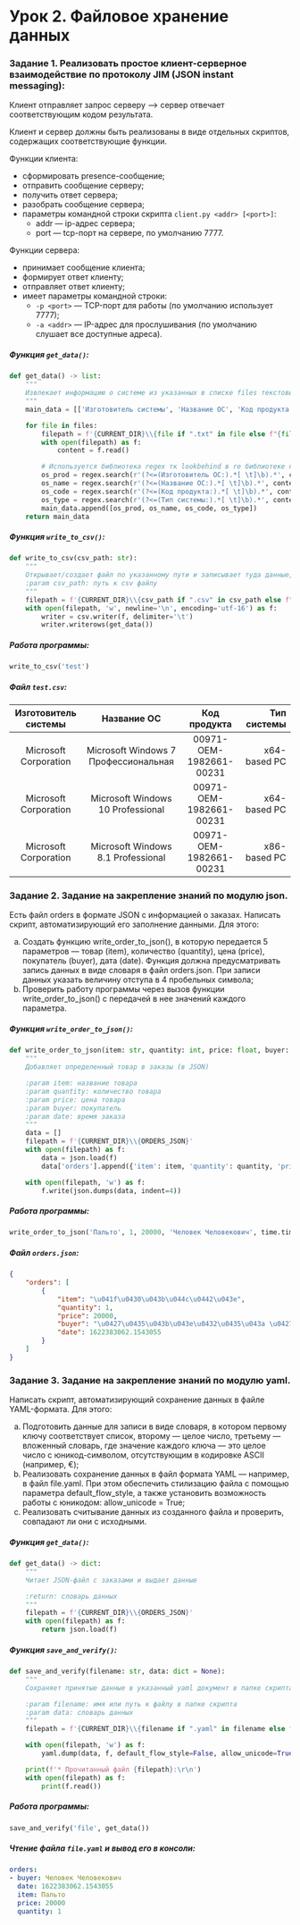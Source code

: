 # Урок 2. Файловое хранение данных
### Задание 1. Реализовать простое клиент-серверное взаимодействие по протоколу JIM (JSON instant messaging):
Клиент отправляет запрос серверу --> сервер отвечает соответствующим кодом результата.

Клиент и сервер должны быть реализованы в виде отдельных скриптов,
содержащих соответствующие функции.

Функции клиента:
* сформировать presence-сообщение;
* отправить сообщение серверу;
* получить ответ сервера;
* разобрать сообщение сервера;
* параметры командной строки скрипта `client.py <addr> [<port>]`:
    - addr — ip-адрес сервера;
    - port — tcp-порт на сервере, по умолчанию 7777.

Функции сервера:
* принимает сообщение клиента;
* формирует ответ клиенту;
* отправляет ответ клиенту;
* имеет параметры командной строки:
    - `-p <port>` — TCP-порт для работы (по умолчанию использует 7777);
    - `-a <addr>` — IP-адрес для прослушивания (по умолчанию слушает все доступные адреса).

##### Функция `get_data()`:
```python
def get_data() -> list:
    """
    Извлекает информацию о системе из указанных в списке files текстовых файлах и подготавливает ее под csv формат
    """
    main_data = [['Изготовитель системы', 'Название ОС', 'Код продукта', 'Тип системы']]

    for file in files:
        filepath = f'{CURRENT_DIR}\\{file if ".txt" in file else f"{file}.txt"}'
        with open(filepath) as f:
            content = f.read()

        # Используется библиотека regex тк lookbehind в re библиотеке не допускает мэтчей неизвестной длины
        os_prod = regex.search(r'(?<=(Изготовитель ОС:).*[ \t]\b).*', content).captures()[0]
        os_name = regex.search(r'(?<=(Название ОС:).*[ \t]\b).*', content).captures()[0]
        os_code = regex.search(r'(?<=(Код продукта:).*[ \t]\b).*', content).captures()[0]
        os_type = regex.search(r'(?<=(Тип системы:).*[ \t]\b).*', content).captures()[0]
        main_data.append([os_prod, os_name, os_code, os_type])
    return main_data
```

##### Функция `write_to_csv()`:
```python
def write_to_csv(csv_path: str):
    """
    Открывает/создает файл по указанному пути и записывает туда данные, полученные функцией get_data()
    :param csv_path: путь к csv файлу
    """
    filepath = f'{CURRENT_DIR}\\{csv_path if ".csv" in csv_path else f"{csv_path}.csv"}'
    with open(filepath, 'w', newline='\n', encoding='utf-16') as f:
        writer = csv.writer(f, delimiter='\t')
        writer.writerows(get_data())
```

##### Работа программы:
```python
write_to_csv('test')
```

##### Файл `test.csv`:

|Изготовитель системы|Название ОС|Код продукта|Тип системы|
|:--------------------:|:-----------:|:------------:|-----------:|
|Microsoft Corporation	|Microsoft Windows 7 Профессиональная| 	00971-OEM-1982661-00231	|x64-based PC|
|Microsoft Corporation	|Microsoft Windows 10 Professional|	00971-OEM-1982661-00231	|x64-based PC|
|Microsoft Corporation	|Microsoft Windows 8.1 Professional|	00971-OEM-1982661-00231	|x86-based PC|


### Задание 2. Задание на закрепление знаний по модулю json.
Есть файл orders в формате JSON с информацией о заказах. Написать скрипт, автоматизирующий его заполнение данными. 
Для этого:

<ol type="a">
<li>Создать функцию write_order_to_json(), в которую передается 5 параметров — товар (item), количество (quantity), цена
(price), покупатель (buyer), дата (date). Функция должна предусматривать запись данных в виде словаря в файл
orders.json. При записи данных указать величину отступа в 4 пробельных символа;</li>
<li>Проверить работу программы через вызов функции write_order_to_json() с передачей в нее значений каждого параметра.</li>
</ol>

##### Функция `write_order_to_json()`:
```python
def write_order_to_json(item: str, quantity: int, price: float, buyer: str, date: float):
    """
    Добавляет определенный товар в заказы (в JSON)

    :param item: название товара
    :param quantity: количество товара
    :param price: цена товара
    :param buyer: покупатель
    :param date: время заказа
    """
    data = []
    filepath = f'{CURRENT_DIR}\\{ORDERS_JSON}'
    with open(filepath) as f:
        data = json.load(f)
        data['orders'].append({'item': item, 'quantity': quantity, 'price': price, 'buyer': buyer, 'date': date})

    with open(filepath, 'w') as f:
        f.write(json.dumps(data, indent=4))
```

##### Работа программы:
```python
write_order_to_json('Пальто', 1, 20000, 'Человек Человекович', time.time())
```

##### Файл `orders.json`:
```json
{
    "orders": [
        {
            "item": "\u041f\u0430\u043b\u044c\u0442\u043e",
            "quantity": 1,
            "price": 20000,
            "buyer": "\u0427\u0435\u043b\u043e\u0432\u0435\u043a \u0427\u0435\u043b\u043e\u0432\u0435\u043a\u043e\u0432\u0438\u0447",
            "date": 1622383062.1543055
        }
    ]
}
```

### Задание 3. Задание на закрепление знаний по модулю yaml.
Написать скрипт, автоматизирующий сохранение данных в файле YAML-формата. Для этого:

<ol type="a">
<li>Подготовить данные для записи в виде словаря, в котором первому ключу соответствует список, второму — целое число,
третьему — вложенный словарь, где значение каждого ключа — это целое число с юникод-символом, отсутствующим в кодировке
ASCII (например, €);</li>
<li>Реализовать сохранение данных в файл формата YAML — например, в файл file.yaml. При этом обеспечить стилизацию файла с
помощью параметра default_flow_style, а также установить возможность работы с юникодом: allow_unicode = True;</li>
<li>Реализовать считывание данных из созданного файла и проверить, совпадают ли они с исходными.</li>
</ol>

##### Функция `get_data()`:
```python
def get_data() -> dict:
    """
    Читает JSON-файл с заказами и выдает данные

    :return: словарь данных
    """
    filepath = f'{CURRENT_DIR}\\{ORDERS_JSON}'
    with open(filepath) as f:
        return json.load(f)
```

##### Функция `save_and_verify()`:
```python
def save_and_verify(filename: str, data: dict = None):
    """
    Сохраняет принятые данные в указанный yaml документ в папке скрипта

    :param filename: имя или путь к файлу в папке скрипта
    :param data: словарь данных
    """
    filepath = f'{CURRENT_DIR}\\{filename if ".yaml" in filename else f"{filename}.yaml"}'

    with open(filepath, 'w') as f:
        yaml.dump(data, f, default_flow_style=False, allow_unicode=True)

    print(f'* Прочитанный файл {filepath}:\r\n')
    with open(filepath) as f:
        print(f.read())
```

##### Работа программы:
```python
save_and_verify('file', get_data())
```

##### Чтение файла `file.yaml` и вывод его в консоли:
```yaml
orders:
- buyer: Человек Человекович
  date: 1622383062.1543055
  item: Пальто
  price: 20000
  quantity: 1
```
